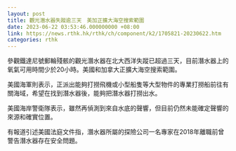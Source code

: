 ```yaml
---
layout: post
title: 觀光潛水器失蹤逾三天　美加正擴大海空搜索範圍
date: 2023-06-22 03:53:46.000000000 +08:00
link: https://news.rthk.hk/rthk/ch/component/k2/1705821-20230622.htm
categories: rthk
---
```


參觀鐵達尼號郵輪殘骸的觀光潛水器在北大西洋失蹤已超過三天，目前潛水器上的氧氣可用時間少於20小時。美國和加拿大正擴大海空搜索範圍。

美國海軍則表示，正派出能夠打撈飛機或小型船隻等大型物件的專業打撈船前往有關海域，希望在找到潛水器後，能夠把潛水器打撈出水。

美國海岸警衛隊表示，雖然再偵測到來自水底的聲響，但目前仍然未能確定聲響的來源和確實位置。

有報道引述美國法庭文件指，潛水器所屬的探險公司一名專家在2018年離職前曾警告潛水器存在安全問題。
